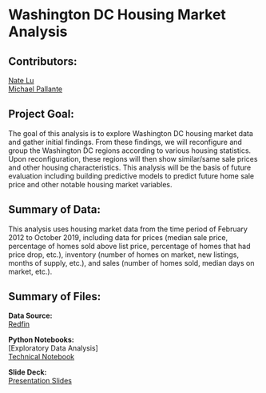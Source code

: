# Washington DC Housing Market Analysis

## Contributors: 

[Nate Lu](https://github.com/iuniorhsiung)
<br>
[Michael Pallante](https://github.com/MFAP9)

## Project Goal:

The goal of this analysis is to explore Washington DC housing market data and gather initial findings. From these findings, we will reconfigure and group the Washington DC regions according to various housing statistics. Upon reconfiguration, these regions will then show similar/same sale prices and other housing characteristics. This analysis will be the basis of future evaluation including building predictive models to predict future home sale price and other notable housing market variables.

## Summary of Data:

This analysis uses housing market data from the time period of February 2012 to October 2019, including data for prices (median sale price, percentage of homes sold above list price, percentage of homes that had price drop, etc.), inventory (number of homes on market, new listings, months of supply, etc.), and sales (number of homes sold, median days on market, etc.).

## Summary of Files:

**Data Source:**
<br>
[Redfin](https://www.redfin.com/blog/data-center)

**Python Notebooks:**
<br>
[Exploratory Data Analysis]
<br>
[Technical Notebook](https://github.com/iuniorhsiung/mod3_project_DC_housing_price/blob/master/DC_house_price_MasterFile.ipynb)

**Slide Deck:**
<br>
[Presentation Slides](https://github.com/iuniorhsiung/mod3_project_DC_housing_price/blob/master/Mod%203%20DC%20house%20prices.pdf)
